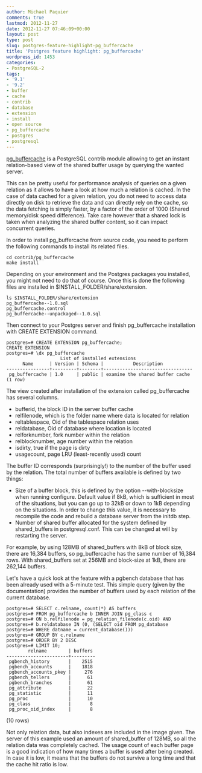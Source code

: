 ```yaml
---
author: Michael Paquier
comments: true
lastmod: 2012-11-27
date: 2012-11-27 07:46:09+00:00
layout: post
type: post
slug: postgres-feature-highlight-pg_buffercache
title: 'Postgres feature highlight: pg_buffercache'
wordpress_id: 1453
categories:
- PostgreSQL-2
tags:
- '9.1'
- '9.2'
- buffer
- cache
- contrib
- database
- extension
- install
- open source
- pg_buffercache
- postgres
- postgresql
---
```


[pg_buffercache](http://www.postgresql.org/docs/current/static/pgbuffercache.html) is a PostgreSQL contrib module allowing to get an instant relation-based view of the shared buffer usage by querying the wanted server.

This can be pretty useful for performance analysis of queries on a given relation as it allows to have a look at how much a relation is cached. In the case of data cached for a given relation, you do not need to access data directly on disk to retrieve the data and can directly rely on the cache, so the data fetching is simply faster, by a factor of the order of 1000 (Shared memory/disk speed difference). Take care however that a shared lock is taken when analyzing the shared buffer content, so it can impact concurrent queries.

In order to install pg_buffercache from source code, you need to perform the following commands to install its related files.

    cd contrib/pg_buffercache
    make install

Depending on your environment and the Postgres packages you installed, you might not need to do that of course. Once this is done the following files are installed in $INSTALL_FOLDER/share/extension.

    ls $INSTALL_FOLDER/share/extension
    pg_buffercache--1.0.sql
    pg_buffercache.control
    pg_buffercache--unpackaged--1.0.sql

Then connect to your Postgres server and finish pg_buffercache installation with CREATE EXTENSION command.

    postgres=# CREATE EXTENSION pg_buffercache;
    CREATE EXTENSION
    postgres=# \dx pg_buffercache
                        List of installed extensions
          Name      | Version | Schema |           Description           
    ----------------+---------+--------+---------------------------------
     pg_buffercache | 1.0     | public | examine the shared buffer cache
    (1 row)

The view created after installation of the extension called pg_buffercache has several columns.

  * bufferid, the block ID in the server buffer cache
  * relfilenode, which is the folder name where data is located for relation
  * reltablespace, Oid of the tablespace relation uses
  * reldatabase, Oid of database where location is located
  * relforknumber, fork number within the relation
  * relblocknumber, age number within the relation
  * isdirty, true if the page is dirty
  * usagecount, page LRU (least-recently used) count

The buffer ID corresponds (surprisingly!) to the number of the buffer used by the relation. The total number of buffers available is defined by two things:

  * Size of a buffer block, this is defined by the option --with-blocksize when running configure. Default value if 8kB, which is sufficient in most of the situations, but you can go up to 32kB or down to 1kB depending on the situations. In order to change this value, it is necessary to recompile the code and rebuild a database server from the initdb step.
  * Number of shared buffer allocated for the system defined by shared_buffers in postgresql.conf. This can be changed at will by restarting the server.

For example, by using 128MB of shared_buffers with 8kB of block size, there are 16,384 buffers, so pg_buffercache has the same number of 16,384 rows.
With shared_buffers set at 256MB and block-size at 1kB, there are 262,144 buffers.

Let's have a quick look at the feature with a pgbench database that has been already used with a 5-minute test. This simple query (given by the documentation) provides the number of buffers used by each relation of the current database.

    postgres=# SELECT c.relname, count(*) AS buffers
    postgres=# FROM pg_buffercache b INNER JOIN pg_class c
    postgres=# ON b.relfilenode = pg_relation_filenode(c.oid) AND
    postgres=# b.reldatabase IN (0, (SELECT oid FROM pg_database
    postgres=# WHERE datname = current_database()))
    postgres=# GROUP BY c.relname
    postgres=# ORDER BY 2 DESC
    postgres=# LIMIT 10;
            relname        | buffers 
    -----------------------+---------
     pgbench_history       |    2515
     pgbench_accounts      |    1818
     pgbench_accounts_pkey |     276
     pgbench_tellers       |      61
     pgbench_branches      |      61
     pg_attribute          |      22
     pg_statistic          |      11
     pg_proc               |      10
     pg_class              |       8
     pg_proc_oid_index     |       8
   (10 rows)

Not only relation data, but also indexes are included in the image given. The server of this example used an amount of shared_buffer of 128MB, so all the relation data was completely cached.
The usage count of each buffer page is a good indication of how many times a buffer is used after being created. In case it is low, it means that the buffers do not survive a long time and that the cache hit ratio is low.
